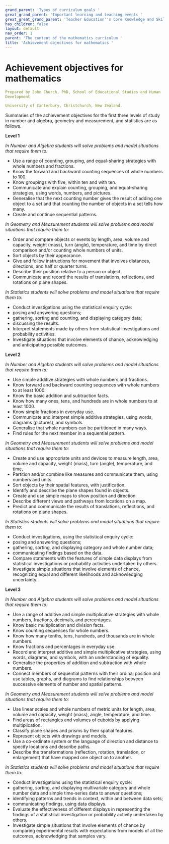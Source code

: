 ```yaml
---
grand_parent: 'Types of curriculum goals '
great_grand_parent: 'Important learning and teaching events '
great_great_grand_parent: 'Teacher Education''s Core Knowledge and Skills.'
has_children: false
layout: default
nav_order: 1
parent: 'The content of the mathematics curriculum '
title: 'Achievement objectives for mathematics '
---
```

# Achievement objectives for mathematics


```yaml
Prepared by John Church, PhD, School of Educational Studies and Human
Development

University of Canterbury, Christchurch, New Zealand.
```


Summaries of the achievement objectives for the first three levels of
study in number and algebra, geometry and measurement, and statistics
are as follows.

**Level 1**

*In Number and Algebra students will solve problems and model situations
that require them to:*

-   Use a range of counting, grouping, and equal-sharing strategies with
    whole numbers and fractions.
-   Know the forward and backward counting sequences of whole numbers to
    100.
-   Know groupings with five, within ten and with ten.
-   Communicate and explain counting, grouping, and equal-sharing
    strategies, using words, numbers, and pictures.
-   Generalise that the next counting number gives the result of adding
    one object to a set and that counting the number of objects in a set
    tells how many.
-   Create and continue sequential patterns.

*In Geometry and Measurement students will solve problems and model
situations that require them to:*

-   Order and compare objects or events by length, area, volume and
    capacity, weight (mass), turn (angle), temperature, and time by
    direct comparison and/or counting whole numbers of units.
-   Sort objects by their appearance.
-   Give and follow instructions for movement that involves distances,
    directions, and half or quarter turns.
-   Describe their position relative to a person or object.
-   Communicate and record the results of translations, reflections, and
    rotations on plane shapes.

*In Statistics students will solve problems and model situations that
require them to:*

-   Conduct investigations using the statistical enquiry cycle:
-   posing and answering questions;
-   gathering, sorting and counting, and displaying category data;
-   discussing the results.
-   Interpret statements made by others from statistical investigations
    and probability activities.
-   Investigate situations that involve elements of chance,
    acknowledging and anticipating possible outcomes.

**Level 2**

*In Number and Algebra students will solve problems and model situations
that require them to:*

-   Use simple additive strategies with whole numbers and fractions.
-   Know forward and backward counting sequences with whole numbers to
    at least 1000.
-   Know the basic addition and subtraction facts.
-   Know how many ones, tens, and hundreds are in whole numbers to at
    least 1000.
-   Know simple fractions in everyday use.
-   Communicate and interpret simple additive strategies, using words,
    diagrams (pictures), and symbols.
-   Generalise that whole numbers can be partitioned in many ways.
-   Find rules for the next member in a sequential pattern.

*In Geometry and Measurement students will solve problems and model
situations that require them to:*

-   Create and use appropriate units and devices to measure length,
    area, volume and capacity, weight (mass), turn (angle), temperature,
    and time.
-   Partition and/or combine like measures and communicate them, using
    numbers and units.
-   Sort objects by their spatial features, with justification.
-   Identify and describe the plane shapes found in objects.
-   Create and use simple maps to show position and direction.
-   Describe different views and pathways from locations on a map.
-   Predict and communicate the results of translations, reflections,
    and rotations on plane shapes.

*In Statistics students will solve problems and model situations that
require them to:*

-   Conduct investigations, using the statistical enquiry cycle:
-   posing and answering questions;
-   gathering, sorting, and displaying category and whole number data;
-   communicating findings based on the data.
-   Compare statements with the features of simple data displays from
    statistical investigations or probability activities undertaken by
    others.
-   Investigate simple situations that involve elements of chance,
    recognizing equal and different likelihoods and acknowledging
    uncertainty.

**Level 3**

*In* *Number and Algebra students will solve problems and model
situations that require them to:*

-   Use a range of additive and simple multiplicative strategies with
    whole numbers, fractions, decimals, and percentages.
-   Know basic multiplication and division facts.
-   Know counting sequences for whole numbers.
-   Know how many tenths, tens, hundreds, and thousands are in whole
    numbers.
-   Know fractions and percentages in everyday use.
-   Record and interpret additive and simple multiplicative strategies,
    using words, diagrams, and symbols, with an understanding of
    equality.
-   Generalise the properties of addition and subtraction with whole
    numbers.
-   Connect members of sequential patterns with their ordinal position
    and use tables, graphs, and diagrams to find relationships between
    successive elements of number and spatial patterns.

*In Geometry and Measurement students will solve problems and model
situations that require them to:*

-   Use linear scales and whole numbers of metric units for length,
    area, volume and capacity, weight (mass), angle, temperature, and
    time.
-   Find areas of rectangles and volumes of cuboids by applying
    multiplication.
-   Classify plane shapes and prisms by their spatial features.
-   Represent objects with drawings and models.
-   Use a co-ordinate system or the language of direction and distance
    to specify locations and describe paths.
-   Describe the transformations (reflection, rotation, translation, or
    enlargement) that have mapped one object on to another.

*In Statistics students will solve problems and model situations that
require them to:*

-   Conduct investigations using the statistical enquiry cycle:
-   gathering, sorting, and displaying multivariate category and whole
    number data and simple time-series data to answer questions;
-   identifying patterns and trends in context, within and between data
    sets;
-   communicating findings, using data displays.
-   Evaluate the effectiveness of different displays in representing the
    findings of a statistical investigation or probability activity
    undertaken by others.
-   Investigate simple situations that involve elements of chance by
    comparing experimental results with expectations from models of all
    the outcomes, acknowledging that samples vary.
